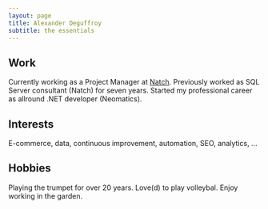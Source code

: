 ```yaml
---
layout: page
title: Alexander Deguffroy
subtitle: the essentials
---
```


## Work
 Currently working as a Project Manager at [Natch](http://www.natcheurope.com). Previously worked as SQL Server consultant (Natch) for seven years. Started my professional career as allround .NET developer (Neomatics).


## Interests
E-commerce, data, continuous improvement, automation, SEO, analytics, ...

## Hobbies
Playing the trumpet for over 20 years. Love(d) to play volleybal. Enjoy working in the garden.
